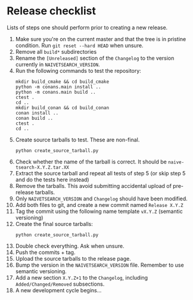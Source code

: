 # Release checklist
Lists of steps one should perform prior to creating a new release.

1. Make sure you're on the current master and that the tree is in pristine condition.
Run `git reset --hard HEAD` when unsure.
2. Remove all `build*` subdirectories
3. Rename the `[Unreleased]` section of the `Changelog` to the version currently in `NAIVETSEARCH_VERSION`.
4. Run the following commands to test the repository:
    ```
    mkdir build_cmake && cd build_cmake
    python -m conans.main install ..
    python -m conans.main build ..
    ctest .
    cd ..
    mkdir build_conan && cd build_conan
    conan install ..
    conan build ..
    ctest .
    cd ..
    ```
5. Create source tarballs to test. These are non-final.
    ```
    python create_source_tarball.py
    ```
6. Check whether the name of the tarball is correct. It should be `naive-tsearch-X.Y.Z.tar.XX`
7. Extract the source tarball and repeat all tests of step 5 (or skip step 5 and do the tests here instead)
8. Remove the tarballs. This avoid submitting accidental upload of pre-release tarballs.
9. Only `NAIVETSEARCH_VERSION` and `Changelog` should have been modified.
10. Add both files to git, and create a new commit named `Release X.Y.Z`
11. Tag the commit using the following name template `vX.Y.Z` (semantic versioning)
12. Create the final source tarballs:
    ```
    python create_source_tarball.py
    ```
13. Double check everything. Ask when unsure.
14. Push the commits + tag.
15. Upload the source tarballs to the release page.
16. Bump the version in the `NAIVETSEARCH_VERSION` file. Remember to use semantic versioning.
17. Add a new section `X.Y.Z+1` to the `Changelog`, including `Added/Changed/Removed` subsections.
18. A new development cycle begins...
